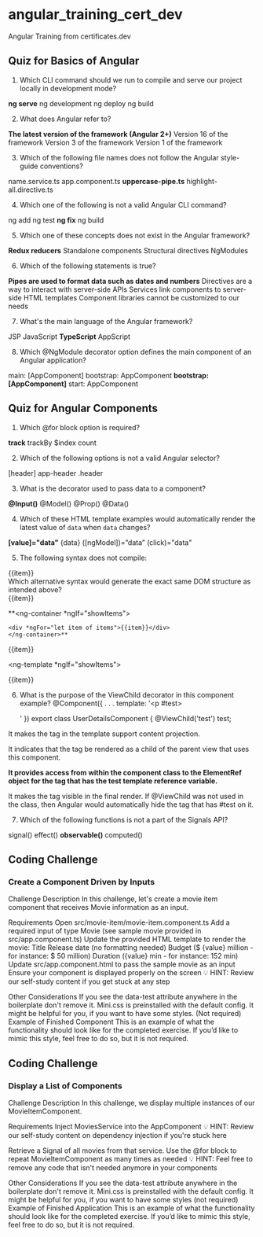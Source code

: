 # angular_training_cert_dev
 Angular Training from certificates.dev

## Quiz for Basics of Angular

1. Which CLI command should we run to compile and serve our project locally in development mode?

**ng serve**
ng development
ng deploy
ng build

2. What does Angular refer to?

**The latest version of the framework (Angular 2+)**
Version 16 of the framework
Version 3 of the framework
Version 1 of the framework

3. Which of the following file names does not follow the Angular style-guide conventions?

name.service.ts
app.component.ts
**uppercase-pipe.ts**
highlight-all.directive.ts

4. Which one of the following is not a valid Angular CLI command?

ng add
ng test
**ng fix**
ng build

5. Which one of these concepts does not exist in the Angular framework?

**Redux reducers**
Standalone components
Structural directives
NgModules

6. Which of the following statements is true?

**Pipes are used to format data such as dates and numbers**
Directives are a way to interact with server-side APIs
Services link components to server-side HTML templates
Component libraries cannot be customized to our needs

7. What's the main language of the Angular framework?

JSP
JavaScript
**TypeScript**
AppScript

8. Which @NgModule decorator option defines the main component of an Angular application?

main: [AppComponent]
bootstrap: AppComponent
**bootstrap: [AppComponent]**
start: AppComponent

## Quiz for Angular Components
1. Which @for block option is required?

**track**
trackBy
$index
count

2. Which of the following options is not a valid Angular selector?

[header]
app-header
**<app-header>**
.header

3. What is the decorator used to pass data to a component?

**@Input()**
@Model()
@Prop()
@Data()

4. Which of these HTML template examples would automatically render the latest value of `data` when `data` changes?

**[value]="data"**
{data}
([ngModel])=”data”
(click)="data"

5. The following syntax does not compile:
<div *ngIf="showItems" *ngFor="let item of items">{{item}}</div>
Which alternative syntax would generate the exact same DOM structure as intended above?

<div *ngIf="showItems">
     <span *ngFor="let item of items">{{item}}</span>
</div>


**<ng-container *ngIf="showItems">

    <div *ngFor="let item of items">{{item}}</div>
    </ng-container>**


<div [hidden]="! showItems" *ngFor="let item of items">{{item}}</div>


<ng-template *ngIf="showItems">

<div *ngFor="let item of items">{{item}}</div>
</ng-template>


6. What is the purpose of the ViewChild decorator in this component example?
@Component({
 . . .
 template: '<p #test></p>'
})
export class UserDetailsComponent {
 @ViewChild('test') test;


It makes the tag in the template support content projection.

It indicates that the tag be rendered as a child of the parent view that uses this component.

**It provides access from within the component class to the ElementRef object for the tag that has the test template reference variable.**

It makes the tag visible in the final render. If @ViewChild was not used in the class, then Angular would automatically hide the tag that has #test on it.


7. Which of the following functions is not a part of the Signals API?

signal()
effect()
**observable()**
computed()


## Coding Challenge
### Create a Component Driven by Inputs
Challenge Description
In this challenge, let's create a movie item component that receives Movie information as an input.

Requirements
Open src/movie-item/movie-item.component.ts
Add a required input of type Movie (see sample movie provided in src/app.component.ts)
Update the provided HTML template to render the movie:
Title
Release date (no formatting needed)
Budget ($ {value} million - for instance: $ 50 million)
Duration ({value} min - for instance: 152 min)
Update src/app.component.html to pass the sample movie as an input
Ensure your component is displayed properly on the screen
💡 HINT: Review our self-study content if you get stuck at any step

Other Considerations
If you see the data-test attribute anywhere in the boilerplate don't remove it.
Mini.css is preinstalled with the default config. It might be helpful for you, if you want to have some styles. (Not required)
Example of Finished Component
This is an example of what the functionality should look like for the completed exercise. If you’d like to mimic this style, feel free to do so, but it is not required.

## Coding Challenge
### Display a List of Components
Challenge Description
In this challenge, we display multiple instances of our MovieItemComponent.

Requirements
Inject MoviesService into the AppComponent
💡 HINT: Review our self-study content on dependency injection if you're stuck here

Retrieve a Signal of all movies from that service.
Use the @for block to repeat MovieItemComponent as many times as needed
💡 HINT: Feel free to remove any code that isn't needed anymore in your components

Other Considerations
If you see the data-test attribute anywhere in the boilerplate don't remove it.
Mini.css is preinstalled with the default config. It might be helpful for you, if you want to have some styles (not required)
Example of Finished Application
This is an example of what the functionality should look like for the completed exercise. If you’d like to mimic this style, feel free to do so, but it is not required.